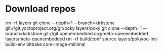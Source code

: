 # Download repos
rm -rf layers
git clone --depth=1 --branch=kirkstone git://git.yoctoproject.org/git/poky layers/poky
git clone --depth=1 --branch=kirkstone git://git.openembedded.org/meta-openembedded layers/meta-openembedded
rm -rf build/conf
source layers/poky/oe-init-build-env
bitbake core-image-minimal
